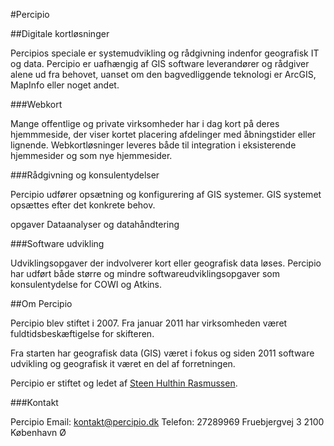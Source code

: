 #Percipio

##Digitale kortløsninger

Percipios speciale er systemudvikling og rådgivning indenfor geografisk IT og data. Percipio er uafhængig af GIS software leverandører og rådgiver alene ud fra behovet, uanset om den bagvedliggende teknologi er ArcGIS, MapInfo eller noget andet. 

###Webkort

Mange offentlige og private virksomheder har i dag kort på deres hjemmmeside, der viser kortet placering afdelinger med åbningstider eller lignende. Webkortløsninger leveres både til integration i eksisterende hjemmesider og som nye hjemmesider. 

###Rådgivning og konsulentydelser

Percipio udfører opsætning og konfigurering af GIS systemer. GIS systemet opsættes efter det konkrete behov. 

opgaver Dataanalyser og datahåndtering



###Software udvikling

Udviklingsopgaver der indvolverer kort eller geografisk data løses. Percipio har udført både større og mindre softwareudviklingsopgaver som konsulentydelse for COWI og Atkins. 

##Om Percipio

Percipio blev stiftet i 2007. Fra januar 2011 har virksomheden været fuldtidsbeskæftigelse for skifteren.

Fra starten har geografisk data (GIS) været i fokus og siden 2011 software udvikling og geografisk it været en del af forretningen. 

Percipio er stiftet og ledet af [Steen Hulthin Rasmussen](http://steen.hulthin.dk).

###Kontakt

Percipio
Email: <kontakt@percipio.dk>
Telefon: 27289969
Fruebjergvej 3
2100 København Ø


